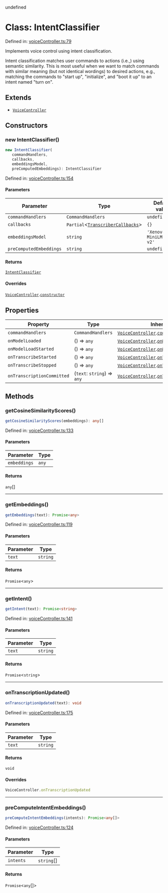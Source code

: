 undefined
# Class: IntentClassifier

Defined in: [voiceController.ts:79](https://github.com/usefulsensors/moonshine-js/blob/main/src/voiceController.ts#L79)

Implements voice control using intent classification.

Intent classification matches user commands to actions (i.e.,) using semantic similarity. This is most useful
when we want to match commands with similar meaning (but not identical wordings) to desired actions, e.g.,
matching the commands to "start up", "initialize", and "boot it up" to an intent named "turn on".

## Extends

- [`VoiceController`](/docs/api/classes/VoiceController)

## Constructors

### new IntentClassifier()

```ts
new IntentClassifier(
   commandHandlers, 
   callbacks, 
   embeddingsModel, 
   preComputedEmbeddings): IntentClassifier
```

Defined in: [voiceController.ts:154](https://github.com/usefulsensors/moonshine-js/blob/main/src/voiceController.ts#L154)

#### Parameters

| Parameter | Type | Default value | Description |
| ------ | ------ | ------ | ------ |
| `commandHandlers` | `CommandHandlers` | `undefined` |  |
| `callbacks` | `Partial`\<[`TranscriberCallbacks`](/docs/api/interfaces/TranscriberCallbacks)\> | `{}` |  |
| `embeddingsModel` | `string` | `'Xenova/all-MiniLM-L6-v2'` |  |
| `preComputedEmbeddings` | `string` | `undefined` |  |

#### Returns

[`IntentClassifier`](/docs/api/classes/IntentClassifier)

#### Overrides

[`VoiceController`](/docs/api/classes/VoiceController).[`constructor`](/docs/api/classes/VoiceController.md#constructors)

## Properties

| Property | Type | Inherited from | Defined in |
| ------ | ------ | ------ | ------ |
| <a id="commandhandlers-1"></a> `commandHandlers` | `CommandHandlers` | [`VoiceController`](/docs/api/classes/VoiceController).[`commandHandlers`](/docs/api/classes/VoiceController.md#commandhandlers-1) | [voiceController.ts:12](https://github.com/usefulsensors/moonshine-js/blob/main/src/voiceController.ts#L12) |
| <a id="onmodelloaded"></a> `onModelLoaded` | () => `any` | [`VoiceController`](/docs/api/classes/VoiceController).[`onModelLoaded`](/docs/api/classes/VoiceController.md#onmodelloaded) | [voiceController.ts:15](https://github.com/usefulsensors/moonshine-js/blob/main/src/voiceController.ts#L15) |
| <a id="onmodelloadstarted"></a> `onModelLoadStarted` | () => `any` | [`VoiceController`](/docs/api/classes/VoiceController).[`onModelLoadStarted`](/docs/api/classes/VoiceController.md#onmodelloadstarted) | [voiceController.ts:14](https://github.com/usefulsensors/moonshine-js/blob/main/src/voiceController.ts#L14) |
| <a id="ontranscribestarted"></a> `onTranscribeStarted` | () => `any` | [`VoiceController`](/docs/api/classes/VoiceController).[`onTranscribeStarted`](/docs/api/classes/VoiceController.md#ontranscribestarted) | [voiceController.ts:16](https://github.com/usefulsensors/moonshine-js/blob/main/src/voiceController.ts#L16) |
| <a id="ontranscribestopped"></a> `onTranscribeStopped` | () => `any` | [`VoiceController`](/docs/api/classes/VoiceController).[`onTranscribeStopped`](/docs/api/classes/VoiceController.md#ontranscribestopped) | [voiceController.ts:17](https://github.com/usefulsensors/moonshine-js/blob/main/src/voiceController.ts#L17) |
| <a id="ontranscriptioncommitted"></a> `onTranscriptionCommitted` | (`text`: `string`) => `any` | [`VoiceController`](/docs/api/classes/VoiceController).[`onTranscriptionCommitted`](/docs/api/classes/VoiceController.md#ontranscriptioncommitted) | [voiceController.ts:18](https://github.com/usefulsensors/moonshine-js/blob/main/src/voiceController.ts#L18) |

## Methods

### getCosineSimilarityScores()

```ts
getCosineSimilarityScores(embeddings): any[]
```

Defined in: [voiceController.ts:133](https://github.com/usefulsensors/moonshine-js/blob/main/src/voiceController.ts#L133)

#### Parameters

| Parameter | Type |
| ------ | ------ |
| `embeddings` | `any` |

#### Returns

`any`[]

***

### getEmbeddings()

```ts
getEmbeddings(text): Promise<any>
```

Defined in: [voiceController.ts:119](https://github.com/usefulsensors/moonshine-js/blob/main/src/voiceController.ts#L119)

#### Parameters

| Parameter | Type |
| ------ | ------ |
| `text` | `string` |

#### Returns

`Promise`\<`any`\>

***

### getIntent()

```ts
getIntent(text): Promise<string>
```

Defined in: [voiceController.ts:141](https://github.com/usefulsensors/moonshine-js/blob/main/src/voiceController.ts#L141)

#### Parameters

| Parameter | Type |
| ------ | ------ |
| `text` | `string` |

#### Returns

`Promise`\<`string`\>

***

### onTranscriptionUpdated()

```ts
onTranscriptionUpdated(text): void
```

Defined in: [voiceController.ts:175](https://github.com/usefulsensors/moonshine-js/blob/main/src/voiceController.ts#L175)

#### Parameters

| Parameter | Type |
| ------ | ------ |
| `text` | `string` |

#### Returns

`void`

#### Overrides

```ts
VoiceController.onTranscriptionUpdated
```

***

### preComputeIntentEmbeddings()

```ts
preComputeIntentEmbeddings(intents): Promise<any[]>
```

Defined in: [voiceController.ts:124](https://github.com/usefulsensors/moonshine-js/blob/main/src/voiceController.ts#L124)

#### Parameters

| Parameter | Type |
| ------ | ------ |
| `intents` | `string`[] |

#### Returns

`Promise`\<`any`[]\>

